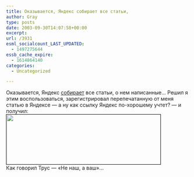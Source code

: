 ```yaml
---
title: Оказывается, Яндекс собирает все статьи,
author: Gray
type: posts
date: 2003-09-30T14:07:58+00:00
excerpt:
url: /3931
esml_socialcount_LAST_UPDATED:
  - 1497275644
essb_cache_expire:
  - 1614864140
categories:
  - Uncategorized

---
```








Оказывается, Яндекс <a href="http://www.yandex.ru/articles/" target="_blank">собирает</a> все статьи, о нем написанные&#8230; Решил я этим воспользоваться, зарегистрировал перепечатанную от меня статью в Яндексе &#8212; а ну как ссылку Яндекс по-хорошему учтет? &#8212; и получил:  
<img src="https://i2.wp.com/www.searchengines.ru/blog/images/vashnash.gif?resize=423%2C137" width="423" height="137" alt="" border="1" data-recalc-dims="1" />  
Как говорил Трус &#8212; &#171;Не наш, а ваш&#187;&#8230;